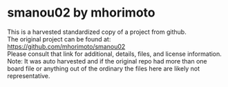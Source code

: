 
# smanou02 by mhorimoto  
This is a harvested standardized copy of a project from github.  
The original project can be found at:  
https://github.com/mhorimoto/smanou02  
Please consult that link for additional, details, files, and license information.  
Note: It was auto harvested and if the original repo had more than one board file or anything out of the ordinary the files here are likely not representative.  
    